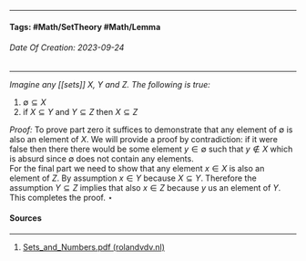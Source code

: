 __________________________________________________________________________
#### **Tags:** #Math/SetTheory #Math/Lemma
###### *Date Of Creation: 2023-09-24*
__________________________________________________________________________

*Imagine any [[sets]] $X$, $Y$ and $Z$. The following is true:*

1. $\emptyset \subseteq X$
2. if $X \subseteq Y$ and $Y \subseteq Z$ then $X \subseteq Z$

*Proof:* To prove part zero it suffices to demonstrate that any element of $\emptyset$ is also an element of $X$. We will provide a proof by contradiction: if it were false then there there would be some element $y \in \emptyset$ such that $y \notin X$ which is absurd since $\emptyset$ does not contain any elements.  
For the final part we need to show that any element $x \in X$ is also an element of $Z$. By assumption $x \in Y$ because $X \subseteq Y$. Therefore the assumption $Y \subseteq Z$ implies that also $x \in Z$ because $y$ us an element of $Y$. This completes the proof. $\star$
#### Sources
__________________________________________________________________________
1. [Sets_and_Numbers.pdf (rolandvdv.nl)](https://www.rolandvdv.nl/Sets_and_Numbers.pdf)